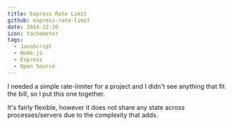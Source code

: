 ```yaml
---
title: Express Rate Limit
github: express-rate-limit
date: 2014-12-10
icon: tachometer
tags:
  - JavaScript
  - Node.js
  - Express
  - Open Source
---
```


I needed a simple rate-limiter for a project and I didn't see anything that fit the bill, so I put this one together.

It's fairly flexible, however it does not share any state across processes/servers due to the complexity that adds.
